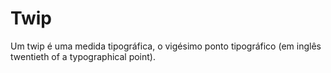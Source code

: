 # Twip

Um twip é uma medida tipográfica, o vigésimo ponto tipográfico (em inglês
twentieth of a typographical point).

